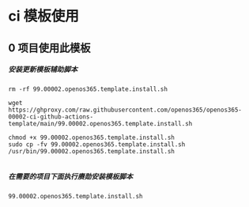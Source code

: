 # ci 模板使用


## 0 项目使用此模板

##### 安装更新模板辅助脚本
```
rm -rf 99.00002.openos365.template.install.sh

wget https://ghproxy.com/raw.githubusercontent.com/openos365/openos365-00002-ci-github-actions-template/main/99.00002.openos365.template.install.sh

chmod +x 99.00002.openos365.template.install.sh
sudo cp -fv 99.00002.openos365.template.install.sh /usr/bin/99.00002.openos365.template.install.sh


```

##### 在需要的项目下面执行赓勋安装模板脚本

```
99.00002.openos365.template.install.sh 
```
